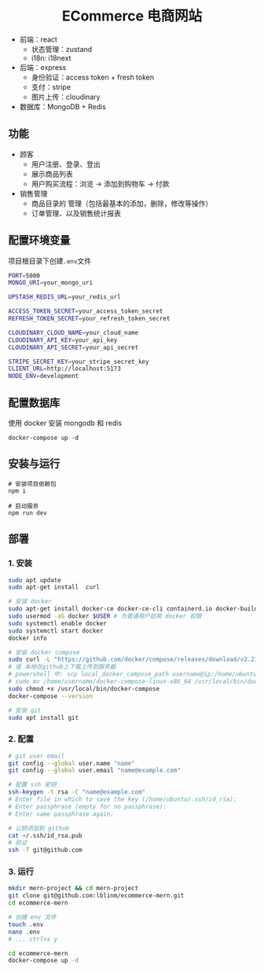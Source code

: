 <h1 align="center">ECommerce 电商网站</h1>

- 前端：react
  - 状态管理：zustand
  - i18n: i18next
- 后端：express
  - 身份验证：access token + fresh token
  - 支付：stripe
  - 图片上传：cloudinary
- 数据库：MongoDB + Redis

## 功能

- 顾客
  - 用户注册、登录、登出
  - 展示商品列表
  - 用户购买流程：浏览 -> 添加到购物车 -> 付款
- 销售管理
  - 商品目录的 管理（包括最基本的添加，删除，修改等操作）
  - 订单管理、以及销售统计报表

## 配置环境变量

项目根目录下创建`.env`文件

```bash
PORT=5000
MONGO_URI=your_mongo_uri

UPSTASH_REDIS_URL=your_redis_url

ACCESS_TOKEN_SECRET=your_access_token_secret
REFRESH_TOKEN_SECRET=your_refresh_token_secret

CLOUDINARY_CLOUD_NAME=your_cloud_name
CLOUDINARY_API_KEY=your_api_key
CLOUDINARY_API_SECRET=your_api_secret

STRIPE_SECRET_KEY=your_stripe_secret_key
CLIENT_URL=http://localhost:5173
NODE_ENV=development
```

## 配置数据库

使用 docker 安装 mongodb 和 redis

```shell
docker-compose up -d
```

## 安装与运行

```shell
# 安装项目依赖包
npm i

# 启动服务
npm run dev
```

## 部署

### 1. 安装

```bash
sudo apt update
sudo apt-get install  curl

# 安装 docker
sudo apt-get install docker-ce docker-ce-cli containerd.io docker-buildx-plugin docker-compose-plugin
sudo usermod -aG docker $USER # 为普通用户启用 docker 权限
sudo systemctl enable docker
sudo systemctl start docker
docker info

# 安装 docker compose
sudo curl -L "https://github.com/docker/compose/releases/download/v2.21.0/docker-compose-$(uname -s)-$(uname -m)" -o /usr/local/bin/docker-
# 或 本地在github上下载上传到服务器
# powershell 中: scp local_docker_compose_path username@ip:/home/ubuntu
# sudo mv /home/username/docker-compose-linux-x86_64 /usr/local/bin/docker-compose
sudo chmod +x /usr/local/bin/docker-compose
docker-compose --version

# 安装 git
sudo apt install git
```

### 2. 配置

```bash
# git user email
git config --global user.name "name"
git config --global user.email "name@example.com"

# 配置 ssh 密钥
ssh-keygen -t rsa -C "name@example.com"
# Enter file in which to save the key (/home/ubuntu/.ssh/id_rsa):
# Enter passphrase (empty for no passphrase):
# Enter same passphrase again:

# 公钥添加到 github
cat ~/.ssh/id_rsa.pub
# 验证
ssh -T git@github.com

```

### 3. 运行

```bash
mkdir mern-project && cd mern-project
git clone git@github.com:lblinm/ecommerce-mern.git
cd ecommerce-mern

# 创建 env 文件
touch .env
nano .env
# ... ctrl+x y

cd ecommerce-mern
docker-compose up -d
```
